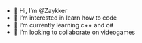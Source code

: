 - 👋 Hi, I’m @Zaykker
- 👀 I’m interested in learn how to code
- 🌱 I’m currently learning c++ and c#
- 💞️ I’m looking to collaborate on videogames
